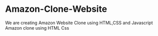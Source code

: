 # Amazon-Clone-Website
We are creating Amazon Website Clone using HTML,CSS and  Javascript
Amazon clone using
  HTML
  Css
  
